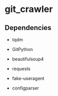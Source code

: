 # git_crawler

## Dependencies

* tqdm
* GitPython
* beautifulsoup4
* requests
* fake-useragent

* configparser
